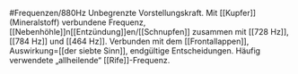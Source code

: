 #Frequenzen/880Hz
Unbegrenzte Vorstellungskraft.
Mit [[Kupfer]] (Mineralstoff) verbundene Frequenz, [[Nebenhöhle]]n[[Entzündung]]en/[[Schnupfen]] zusammen mit [[728 Hz]], [[784 Hz]] und [[464 Hz]].
Verbunden mit dem [[Frontallappen]], Auswirkung=[[der siebte Sinn]], endgültige Entscheidungen. Häufig verwendete „allheilende“ [[Rife]]-Frequenz.